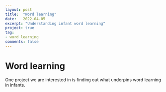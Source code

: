 ```yaml
---
layout: post
title:  "Word learning"
date:   2022-04-05
excerpt: "Understanding infant word learning"
project: true
tag:
- word learning
comments: false
---
```


# Word learning

One project we are interested in is finding out what underpins word learning in infants.
